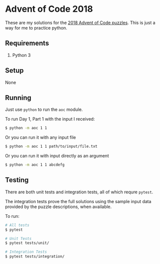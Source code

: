 # Advent of Code 2018

These are my solutions for the [2018 Advent of Code puzzles](https://adventofcode.com/2018). This is just a way for me
to practice python.

## Requirements

 1. Python 3
 
## Setup

None

## Running

Just use `python` to run the `aoc` module.

To run Day 1, Part 1 with the input I received:

```bash
$ python -m aoc 1 1
```

Or you can run it with any input file

```bash
$ python -m aoc 1 1 path/to/input/file.txt
```

Or you can run it with input directly as an argument

```bash
$ python -m aoc 1 1 abcdefg
```

## Testing

There are both unit tests and integration tests, all of which requre `pytest`. 

The integration tests prove the full solutions using the sample input data provided by the puzzle descriptions, when
available.

To run:

```bash
# All tests
$ pytest

# Unit Tests
$ pytest tests/unit/

# Integration Tests
$ pytest tests/integration/

```
